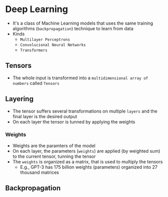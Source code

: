 # Deep Learning

- It's a class of Machine Learning models that uses the same training algorithms (`backpropagation`) technique to learn from data
- Kinds
  - `Multilayer Perceptrons`
  - `Convolucional Neural Networks`
  - `Transformers`

## Tensors

- The whole input is transformed into a `multidimensional array of numbers` called `Tensors`

## Layering

- The tensor suffers several transformations on multiple `layers` and the final layer is the desired output
- On each layer the tensor is tunned by applying the weights

### Weights

- Weights are the paramters of the model
- On each layer, the parameters (`weights`) are applied (by weighted sum) to the current tensor, tunning the tensor
- The `weights` is organized as a matrix, that is used to multiply the tensors
  - E.g., GPT-3 has 175 billion weights (parameters) organized into 27 thousand matrices

## Backpropagation
